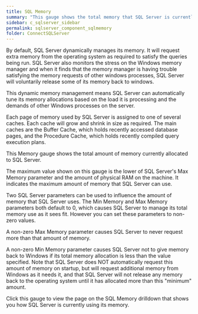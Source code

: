 ```yaml
---
title: ﻿SQL Memory
summary: "This gauge shows the total memory that SQL Server is currently using scaled against the maximum amount of memory it can use."
sidebar: c_sqlserver_sidebar
permalink: sqlserver_component_sqlmemory
folder: ConnectSQLServer
---
```



<p>By default, SQL Server dynamically manages its memory. It will
 request extra memory from the operating system as required to satisfy
 the queries being run. SQL Server also monitors the stress on the
 Windows memory manager and when it finds that the memory manager is having
 trouble satisfying the memory requests of other windows processes, SQL Server
 will voluntarily release some of its memory back to windows.</p>

<p>This dynamic memory management means SQL Server can automatically
 tune its memory allocations based on the load it is processing and the
 demands of other Windows processes on the server.</p>

<p>Each page of memory used by SQL Server is assigned to one of several
 caches. Each cache will grow and shrink in size as required.
 The main caches are the <uicontrol>Buffer Cache</uicontrol>, which holds recently
 accessed database pages, and the <uicontrol>Procedure Cache</uicontrol>, which
 holds recently compiled query execution plans.</p>

<p>This Memory gauge shows the total amount of memory currently allocated
 to SQL Server.</p>

<p>The maximum value shown on this gauge is the lower of SQL Server's
 <uicontrol>Max Memory</uicontrol> parameter and the amount of <uicontrol>physical
 RAM</uicontrol> on the machine. It indicates the maximum amount of memory
 that SQL Server can use.</p>

<p>Two SQL Server parameters can be used to influence the amount of
 memory that SQL Server uses. The <uicontrol>Min Memory</uicontrol> and
 <uicontrol>Max Memory</uicontrol> parameters both default to <uicontrol>0</uicontrol>,
 which causes SQL Server to manage its total memory use as it sees
 fit. However you can set these parameters to non-zero values.</p>

<p>A non-zero <uicontrol>Max Memory</uicontrol> parameter causes SQL Server
 to never request more than that amount of memory.</p>

<p>A non-zero <uicontrol>Min Memory</uicontrol> parameter causes SQL Server
 not to give memory back to Windows if its total memory allocation is less
 than the value specified. Note that SQL Server does NOT
 automatically request this amount of memory on startup, but will request
 additional memory from Windows as it needs it, and that SQL Server
 will not release any memory back to the operating system until it has
 allocated more than this "minimum" amount.</p>

<p>Click this gauge to view the page on the SQL Memory drilldown that shows
 you how SQL Server is currently using its memory.</p>
